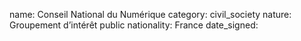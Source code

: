 name: Conseil National du Numérique
category: civil_society
nature:  Groupement d’intérêt public
nationality: France
date_signed:
    